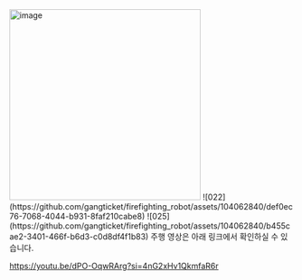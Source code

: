 <img width="338" alt="image" src="https://github.com/gangticket/firefighting_robot/assets/104062840/c50deafe-55cd-4481-b9d5-39fefe0893b5">
![022](https://github.com/gangticket/firefighting_robot/assets/104062840/def0ec76-7068-4044-b931-8faf210cabe8)
![025](https://github.com/gangticket/firefighting_robot/assets/104062840/b455cae2-3401-466f-b6d3-c0d8df4f1b83)
주행 영상은 아래 링크에서 확인하실 수 있습니다.

https://youtu.be/dPO-OqwRArg?si=4nG2xHv1QkmfaR6r
